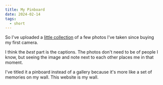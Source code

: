 ```yaml
---
title: My Pinboard
date: 2024-02-14
tags:
  - short
---
```


So I've uploaded a [little collection](/pinboard) of a few photos I've taken since buying my first camera.

I think the *best* part is the captions.
The photos don't need to be of people I know, but seeing the image and note next to each other places me in that moment.

I've titled it a pinboard instead of a gallery because it's more like a set of memories on my wall.
This website is my wall.